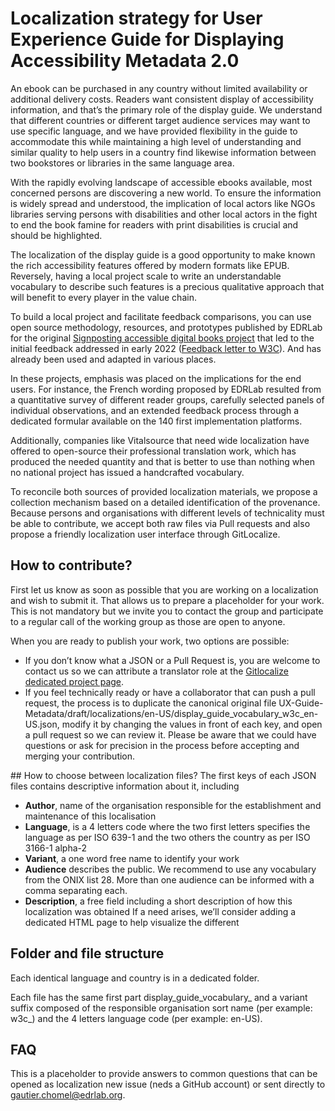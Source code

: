 # Localization strategy for User Experience Guide for Displaying Accessibility Metadata 2.0
 
An ebook can be purchased in any country without limited availability or additional delivery costs. Readers want consistent display of accessibility information, and that’s the primary role of the display guide. We understand that different countries or different target audience services may want to use specific language, and we have provided flexibility in the guide to accommodate this while maintaining a high level of understanding and similar quality to help users in a country find likewise information between two bookstores or libraries in the same language area. 

With the rapidly evolving landscape of accessible ebooks available, most concerned persons are discovering a new world. To ensure the information is widely spread and understood, the implication of local actors like NGOs libraries serving persons with disabilities and other local actors in the fight to end the book famine for readers with print disabilities is crucial and should be highlighted.  

The localization of the display guide is a good opportunity to make known the rich accessibility features offered by modern formats like EPUB. Reversely, having a local project scale to write an understandable vocabulary to describe such features is a precious qualitative approach that will benefit to every player in the value chain. 

To build a local project and facilitate feedback comparisons, you can use open source methodology, resources, and prototypes published by EDRLab for the original [Signposting accessible digital books project](https://edition-accessible.github.io/signalement/en/index-en.html) that led to the initial feedback addressed in early 2022 ([Feedback letter to W3C](https://edition-accessible.github.io/signalement/documents/EDRLab-Signalement_lettreW3C_EN.pdf)). And has already been used and adapted in various places. 

In these projects, emphasis was placed on the implications for the end users. For instance, the French wording proposed by EDRLab resulted from a quantitative survey of different reader groups, carefully selected panels of individual observations, and an extended feedback process through a dedicated formular available on the 140 first implementation platforms.

Additionally, companies like Vitalsource that need wide localization have offered to open-source their professional translation work, which has produced the needed quantity and that is better to use than nothing when no national project has issued a handcrafted vocabulary.  

To reconcile both sources of provided localization materials, we propose a collection mechanism based on a detailed identification of the provenance. Because persons and organisations with different levels of technicality must be able to contribute, we accept both raw files via Pull requests and also propose a friendly localization user interface through GitLocalize. 

## How to contribute?
First let us know as soon as possible that you are working on a localization and wish to submit it. That allows us to prepare a placeholder for your work. This is not mandatory but we invite you to contact the group and participate to a regular call of the working group as those are open to anyone. 

When you are ready to publish your work, two options are possible: 
* If you don’t know what a JSON or a Pull Request is, you are welcome to contact us so we can attribute a translator role at the [Gitlocalize dedicated project page](https://gitlocalize.com/repo/9555).
* If you feel technically ready or have a collaborator that can push a pull request, the process is to duplicate the canonical original file UX-Guide-Metadata/draft/localizations/en-US/display_guide_vocabulary_w3c_en-US.json, modify it by changing the values in front of each key, and open a pull request so we can review it. Please be aware that we could have questions or ask for precision in the process before accepting and merging your contribution. 

## How to choose between localization files?
The first keys of each JSON files contains descriptive information about it, including 
* **Author**, name of the organisation responsible for the establishment and maintenance of this localisation
* **Language**, is a 4 letters code where the two first letters specifies the language as per ISO 639-1 and the two others the country as per ISO 3166-1 alpha-2 
* **Variant**, a one word free name to identify your work
* **Audience** describes the public. We recommend to use any vocabulary from the ONIX list 28. More than one audience can be informed with a comma separating each.
* **Description**, a free field including a short description of how this localization was obtained 
If a need arises, we’ll consider adding a dedicated HTML page to help visualize the different  

## Folder and file structure
Each identical language and country is in a dedicated folder. 

Each file has the same first part display_guide_vocabulary_ and a variant suffix composed of the responsible organisation sort name (per example: w3c_) and the 4 letters language code  (per example: en-US).  

## FAQ
This is a placeholder to provide answers to common questions that can be opened as localization new issue (neds a GitHub account) or sent directly to gautier.chomel@edrlab.org. 







